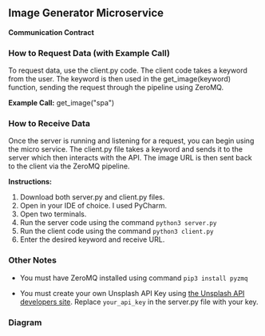 ## Image Generator Microservice

**Communication Contract**

### How to Request Data (with Example Call)
To request data, use the client.py code. The client code takes a keyword from the user. The keyword is then used in the get_image(keyword) function, sending the request through the pipeline using ZeroMQ. 

**Example Call:** get_image("spa")

### How to Receive Data

Once the server is running and listening for a request, you can begin using the micro service. The client.py file takes a keyword and sends it to the server which then interacts with the API. The image URL is then sent back to the client via the ZeroMQ pipeline. 

**Instructions:**
1. Download both server.py and client.py files. 
2. Open in your IDE of choice. I used PyCharm. 
3. Open two terminals. 
4. Run the server code using the command `python3 server.py`
5. Run the client code using the command `python3 client.py`
6. Enter the desired keyword and receive URL. 


### Other Notes

* You must have ZeroMQ installed using command `pip3 install pyzmq`

* You must create your own Unsplash API Key using [the Unsplash API developers site](https://unsplash.com/developers). Replace `your_api_key` in the server.py file with your key. 

### Diagram

